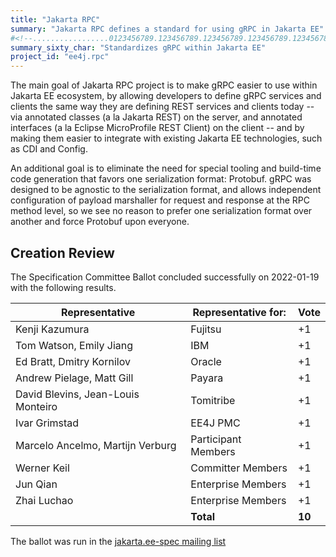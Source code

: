 ```yaml
---
title: "Jakarta RPC"
summary: "Jakarta RPC defines a standard for using gRPC in Jakarta EE"
#<!--.................0123456789.123456789.123456789.123456789.123456789.123456789-->
summary_sixty_char: "Standardizes gRPC within Jakarta EE"
project_id: "ee4j.rpc"
---
```


The main goal of Jakarta RPC project is to make gRPC easier to use within Jakarta EE ecosystem, by allowing developers to define gRPC services and clients the same way they are defining REST services and clients today -- via annotated classes (a la Jakarta REST) on the server, and annotated interfaces (a la Eclipse MicroProfile REST Client) on the client -- and by making them easier to integrate with existing Jakarta EE technologies, such as CDI and Config.

An additional goal is to eliminate the need for special tooling and build-time code generation that favors one serialization format: Protobuf. gRPC was designed to be agnostic to the serialization format, and allows independent configuration of payload marshaller for request and response at the RPC method level, so we see no reason to prefer one serialization format over another and force Protobuf upon everyone.

## Creation Review

The Specification Committee Ballot concluded successfully on 2022-01-19 with the following results.

| Representative                                 | Representative for: | Vote   |
|------------------------------------------------|---------------------|--------|
| Kenji Kazumura                                 | Fujitsu             |    +1  |
| Tom Watson, Emily Jiang                        | IBM                 |    +1  |
| Ed Bratt, Dmitry Kornilov                      | Oracle              |    +1  |
| Andrew Pielage, Matt Gill                      | Payara              |    +1  |
| David Blevins, Jean-Louis Monteiro             | Tomitribe           |    +1  |
| Ivar Grimstad                                  | EE4J PMC            |    +1  |
| Marcelo Ancelmo, Martijn Verburg               | Participant Members |    +1  |
| Werner Keil                                    | Committer Members   |    +1  |
| Jun Qian                                       | Enterprise Members  |    +1  |
| Zhai Luchao                                    | Enterprise Members  |    +1  |
|                                                | **Total**           | **10** |

The ballot was run in the [jakarta.ee-spec mailing list](https://www.eclipse.org/lists/jakarta.ee-spec/msg02093.html)

